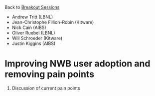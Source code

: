 Back to [Breakout Sessions](../../README.md#breakout-sessions)

* Andrew Tritt (LBNL)
* Jean-Christophe Fillion-Robin (Kitware)
* Nick Cain (AIBS)
* Oliver Ruebel (LBNL)
* Will Schroeder (Kitware)
* Justin Kiggins (AIBS)

# Improving NWB user adoption and removing pain points

1. Discussion of current pain points
